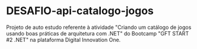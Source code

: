 # DESAFIO-api-catalogo-jogos

Projeto de auto estudo referente à atividade "Criando um catálogo de jogos usando boas práticas de arquitetura com .NET" do Bootcamp "GFT START #2 .NET" na plataforma Digital Innovation One.

